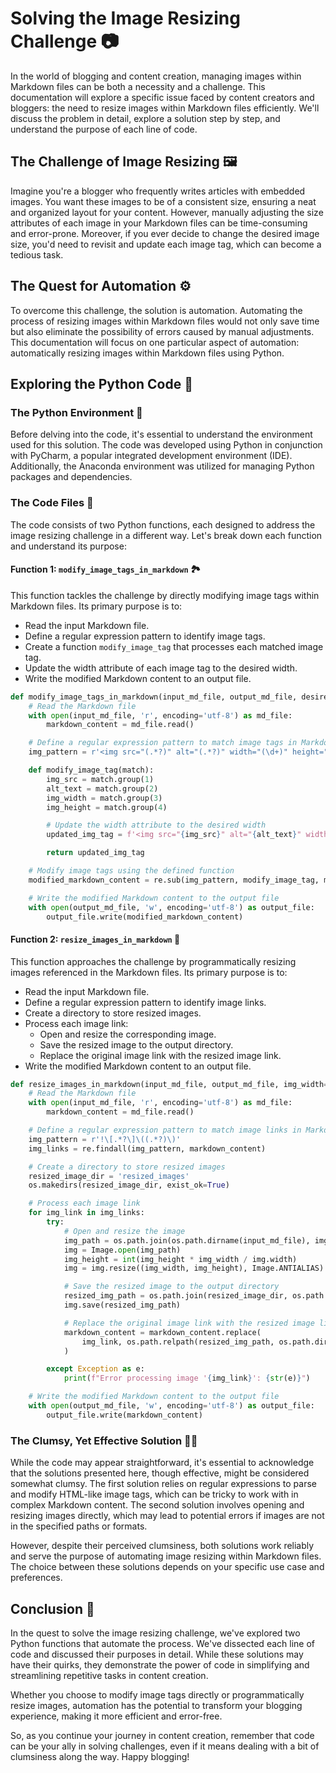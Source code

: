 # Solving the Image Resizing Challenge 📷

In the world of blogging and content creation, managing images within Markdown files can be both a necessity and a challenge. This documentation will explore a specific issue faced by content creators and bloggers: the need to resize images within Markdown files efficiently. We'll discuss the problem in detail, explore a solution step by step, and understand the purpose of each line of code.

## The Challenge of Image Resizing 🖼️

Imagine you're a blogger who frequently writes articles with embedded images. You want these images to be of a consistent size, ensuring a neat and organized layout for your content. However, manually adjusting the size attributes of each image in your Markdown files can be time-consuming and error-prone. Moreover, if you ever decide to change the desired image size, you'd need to revisit and update each image tag, which can become a tedious task.

## The Quest for Automation ⚙️

To overcome this challenge, the solution is automation. Automating the process of resizing images within Markdown files would not only save time but also eliminate the possibility of errors caused by manual adjustments. This documentation will focus on one particular aspect of automation: automatically resizing images within Markdown files using Python.

## Exploring the Python Code 🐍

### The Python Environment 🐍

Before delving into the code, it's essential to understand the environment used for this solution. The code was developed using Python in conjunction with PyCharm, a popular integrated development environment (IDE). Additionally, the Anaconda environment was utilized for managing Python packages and dependencies.

### The Code Files 📁

The code consists of two Python functions, each designed to address the image resizing challenge in a different way. Let's break down each function and understand its purpose:

#### Function 1: `modify_image_tags_in_markdown` 🏞️

This function tackles the challenge by directly modifying image tags within Markdown files. Its primary purpose is to:

- Read the input Markdown file.
- Define a regular expression pattern to identify image tags.
- Create a function `modify_image_tag` that processes each matched image tag.
- Update the width attribute of each image tag to the desired width.
- Write the modified Markdown content to an output file.

```python
def modify_image_tags_in_markdown(input_md_file, output_md_file, desired_width=600):
    # Read the Markdown file
    with open(input_md_file, 'r', encoding='utf-8') as md_file:
        markdown_content = md_file.read()

    # Define a regular expression pattern to match image tags in Markdown
    img_pattern = r'<img src="(.*?)" alt="(.*?)" width="(\d+)" height="(\d+)">'

    def modify_image_tag(match):
        img_src = match.group(1)
        alt_text = match.group(2)
        img_width = match.group(3)
        img_height = match.group(4)

        # Update the width attribute to the desired width
        updated_img_tag = f'<img src="{img_src}" alt="{alt_text}" width="{desired_width}" height="{img_height}">'

        return updated_img_tag

    # Modify image tags using the defined function
    modified_markdown_content = re.sub(img_pattern, modify_image_tag, markdown_content)

    # Write the modified Markdown content to the output file
    with open(output_md_file, 'w', encoding='utf-8') as output_file:
        output_file.write(modified_markdown_content)
```

#### Function 2: `resize_images_in_markdown` 🌄

This function approaches the challenge by programmatically resizing images referenced in the Markdown files. Its primary purpose is to:

- Read the input Markdown file.
- Define a regular expression pattern to identify image links.
- Create a directory to store resized images.
- Process each image link:
  - Open and resize the corresponding image.
  - Save the resized image to the output directory.
  - Replace the original image link with the resized image link.
- Write the modified Markdown content to an output file.

```python
def resize_images_in_markdown(input_md_file, output_md_file, img_width=600):
    # Read the Markdown file
    with open(input_md_file, 'r', encoding='utf-8') as md_file:
        markdown_content = md_file.read()

    # Define a regular expression pattern to match image links in Markdown
    img_pattern = r'!\[.*?\]\((.*?)\)'
    img_links = re.findall(img_pattern, markdown_content)

    # Create a directory to store resized images
    resized_image_dir = 'resized_images'
    os.makedirs(resized_image_dir, exist_ok=True)

    # Process each image link
    for img_link in img_links:
        try:
            # Open and resize the image
            img_path = os.path.join(os.path.dirname(input_md_file), img_link)
            img = Image.open(img_path)
            img_height = int(img_height * img_width / img.width)
            img = img.resize((img_width, img_height), Image.ANTIALIAS)

            # Save the resized image to the output directory
            resized_img_path = os.path.join(resized_image_dir, os.path.basename(img_path))
            img.save(resized_img_path)

            # Replace the original image link with the resized image link
            markdown_content = markdown_content.replace(
                img_link, os.path.relpath(resized_img_path, os.path.dirname(output_md_file))
            )

        except Exception as e:
            print(f"Error processing image '{img_link}': {str(e)}")

    # Write the modified Markdown content to the output file
    with open(output_md_file, 'w', encoding='utf-8') as output_file:
        output_file.write(markdown_content)
```

### The Clumsy, Yet Effective Solution 🤹‍♂️

While the code may appear straightforward, it's essential to acknowledge that the solutions presented here, though effective, might be considered somewhat clumsy. The first solution relies on regular expressions to parse and modify HTML-like image tags, which can be tricky to work with in complex Markdown content. The second solution involves opening and resizing images directly, which may lead to potential errors if images are not in the specified paths or formats.

However, despite their perceived clumsiness, both solutions work reliably and serve the purpose of automating image resizing within Markdown files. The choice between these solutions depends on your specific use case and preferences.

## Conclusion 🚀

In the quest to solve the image resizing challenge, we've explored two Python functions that automate the process. We've dissected each line of code and discussed their purposes in detail. While these solutions may have their quirks, they demonstrate the power of code in simplifying and streamlining repetitive tasks in content creation.

Whether you choose to modify image tags directly or programmatically resize images, automation has the potential to transform your blogging experience, making it more efficient and error-free.

So, as you continue your journey in content creation, remember that code can be your ally in solving challenges, even if it means dealing with a bit of clumsiness along the way. Happy blogging!
